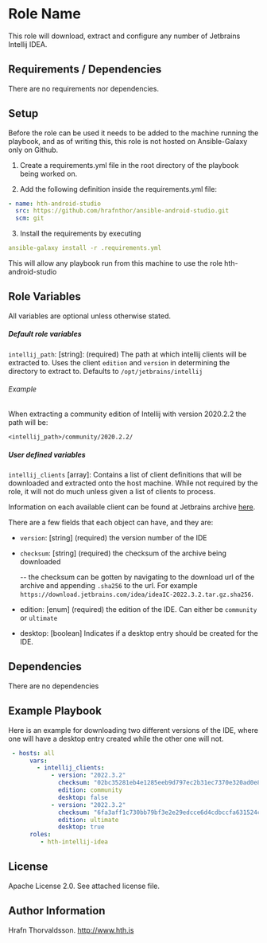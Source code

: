 Role Name
=========

This role will download, extract and configure any number of Jetbrains Intellij IDEA.

Requirements / Dependencies
------------

There are no requirements nor dependencies.

Setup
-----

Before the role can be used it needs to be added to the machine running the playbook, and as of writing this, this role is not hosted on Ansible-Galaxy only on Github.

1. Create a requirements.yml file in the root directory of the playbook being worked on.

2. Add the following definition inside the requirements.yml file:

```yaml
- name: hth-android-studio
  src: https://github.com/hrafnthor/ansible-android-studio.git
  scm: git
````

3. Install the requirements by executing

```yaml
ansible-galaxy install -r .requirements.yml
```

This will allow any playbook run from this machine to use the role hth-android-studio

Role Variables
--------------

All variables are optional unless otherwise stated.

##### Default role variables

`intellij_path`:    [string]: (required) The path at which intellij clients will be extracted to. Uses the client `edition` and `version` in determining the directory to extract to. Defaults to `/opt/jetbrains/intellij`

###### Example

When extracting a community edition of Intellij with version 2020.2.2 the path will be:

`<intellij_path>/community/2020.2.2/`


##### User defined variables

`intellij_clients` [array]: Contains a list of client definitions that will be downloaded and extracted onto the host machine. While not required by the role, it will not do much unless given a list of clients to process.

Information on each available client can be found at Jetbrains archive [here](https://www.jetbrains.com/idea/download/other.html).

There are a few fields that each object can have, and they are:

- `version`:    [string] (required) the version number of the IDE
- `checksum`:   [string] (required) the checksum of the archive being downloaded

    -- the checksum can be gotten by navigating to the download url of the archive and appending `.sha256` to the url. For example `https://download.jetbrains.com/idea/ideaIC-2022.3.2.tar.gz.sha256`.

- edition:      [enum] (required) the edition of the IDE. Can either be `community` or `ultimate`
- desktop:      [boolean] Indicates if a desktop entry should be created for the IDE.


Dependencies
------------

There are no dependencies

Example Playbook
----------------

Here is an example for downloading two different versions of the IDE, where one will have a desktop entry created while the other one will not.

```yaml
 - hosts: all
      vars:
        - intellij_clients:
            - version: "2022.3.2"
              checksum: "02bc35281eb4e1285eeb9d797ec2b31ec7370e320ad0e89f6f1fa704d78ec4bf"
              edition: community
              desktop: false
            - version: "2022.3.2"
              checksum: "6fa3aff1c730bb79bf3e2e29edcce6d4cdbccfa631524c6253de518be6b6f3d2"
              edition: ultimate
              desktop: true
      roles:
         - hth-intellij-idea
```

License
-------

Apache License 2.0. See attached license file.

Author Information
------------------

Hrafn Thorvaldsson.
http://www.hth.is
